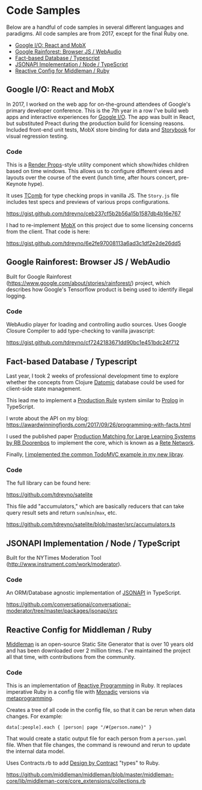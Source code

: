 # Code Samples

Below are a handful of code samples in several different languages and paradigms. All code samples are from 2017, except for the final Ruby one.

* [Google I/O: React and MobX](#google-i-o-react-and-mobx)
* [Google Rainforest: Browser JS / WebAudio](#google-rainforest-browser-js-webaudio)
* [Fact-based Database / Typescript](#fact-based-database-typescript)
* [JSONAPI Implementation / Node / TypeScript](#jsonapi-implementation-node-typescript)
* [Reactive Config for Middleman / Ruby](#reactive-config-for-middleman-ruby)

## Google I/O: React and MobX

In 2017, I worked on the web app for on-the-ground attendees of Google's primary developer conference. This is the 7th year in a row I've build web apps and interactive experiences for [Google I/O](https://events.google.com/io/). The app was built in React, but substituted Preact during the production build for licensing reasons. Included front-end unit tests, MobX store binding for data and [Storybook](https://storybook.js.org/) for visual regression testing.

### Code

This is a [Render Props](https://reactjs.org/docs/render-props.html)-style utility component which show/hides children based on time windows. This allows us to configure different views and layouts over the course of the event (lunch time, after hours concert, pre-Keynote hype). 

It uses [TComb](https://github.com/gcanti/tcomb) for type checking props in vanilla JS. The `Story.js` file includes test specs and previews of various props configurations.

https://gist.github.com/tdreyno/ceb237cf5b2b56a15b1587db4b16e767

I had to re-implement [MobX](https://github.com/mobxjs/mobx) on this project due to some licensing concerns from the client. That code is here:

https://gist.github.com/tdreyno/6e2fe97008113a6ad3c1df2e2de26dd5

## Google Rainforest: Browser JS / WebAudio

Built for Google Rainforest (https://www.google.com/about/stories/rainforest/) project, which describes how Google's Tensorflow product is being used to identify illegal logging.

### Code

WebAudio player for loading and controlling audio sources. Uses Google Closure Compiler to add type-checking to vanilla javascript:

https://gist.github.com/tdreyno/cf7242183671dd90bc1e451bdc24f712

## Fact-based Database / Typescript

Last year, I took 2 weeks of professional development time to explore whether the concepts from Clojure [Datomic](https://www.datomic.com) database could be used for client-side state management.

This lead me to implement a [Production Rule](https://en.wikipedia.org/wiki/Production_(computer_science)) system similar to [Prolog](https://en.wikipedia.org/wiki/Prolog) in TypeScript.

I wrote about the API on my blog: https://awardwinningfjords.com/2017/09/26/programming-with-facts.html

I used the published paper [Production Matching for Large Learning Systems by RB Doorenbos](http://reports-archive.adm.cs.cmu.edu/anon/1995/CMU-CS-95-113.pdf) to implement the core, which is known as a [Rete Network](https://en.wikipedia.org/wiki/Rete_algorithm).

Finally, [I implemented the common TodoMVC example in my new libray](http://satelite.netlify.com).

### Code

The full library can be found here:

https://github.com/tdreyno/satelite

This file add "accumulators," which are basically reducers that can take query result sets and return `sum`/`min`/`max`, etc.

https://github.com/tdreyno/satelite/blob/master/src/accumulators.ts

## JSONAPI Implementation / Node / TypeScript

Built for the NYTimes Moderation Tool (http://www.instrument.com/work/moderator).

### Code

An ORM/Database agnostic implementation of [JSONAPI](http://jsonapi.org) in TypeScript.

https://github.com/conversationai/conversationai-moderator/tree/master/packages/jsonapi/src

## Reactive Config for Middleman / Ruby

[Middleman](https://middlemanapp.com) is an open-source Static Site Generator that is over 10 years old and has been downloaded over 2 million times. I've maintained the project all that time, with contributions from the community.

### Code

This is an implementation of [Reactive Programming](https://en.wikipedia.org/wiki/Reactive_programming) in Ruby. It replaces imperative Ruby in a config file with [Monadic](https://en.wikipedia.org/wiki/Monad_(functional_programming)) versions via [metaprogramming](https://en.wikipedia.org/wiki/Metaprogramming).

Creates a tree of all code in the config file, so that it can be rerun when data changes. For example:

    data[:people].each { |person| page "/#{person.name}" }

That would create a static output file for each person from a `person.yaml` file. When that file changes, the command is rewound and rerun to update the internal data model. 

Uses Contracts.rb to add [Design by Contract](https://en.wikipedia.org/wiki/Design_by_contract) "types" to Ruby.

https://github.com/middleman/middleman/blob/master/middleman-core/lib/middleman-core/core_extensions/collections.rb